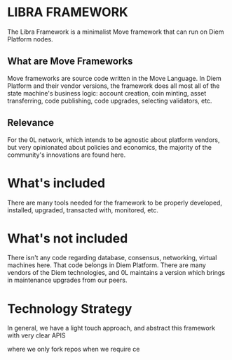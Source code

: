 # LIBRA FRAMEWORK

The Libra Framework is a minimalist Move framework that can run on Diem Platform nodes.

## What are Move Frameworks
Move frameworks are source code written in the Move Language. In Diem Platform and their vendor versions, the framework does all most all of the state machine's business logic: account creation, coin minting, asset transferring, code publishing, code upgrades, selecting validators, etc.

## Relevance
For the 0L network, which intends to be agnostic about platform vendors, but very opinionated about policies and economics, the majority of the community's innovations are found here.

# What's included
There are many tools needed for the framework to be properly developed, installed, upgraded, transacted with, monitored, etc.

# What's not included
There isn't any code regarding database, consensus, networking, virtual machines here. That code belongs in Diem Platform. There are many vendors of the Diem technologies, and 0L maintains a version which brings in maintenance upgrades from our peers.

# Technology Strategy
In general, we have a light touch approach, and abstract this framework with very clear APIS



where we only fork repos when we require ce